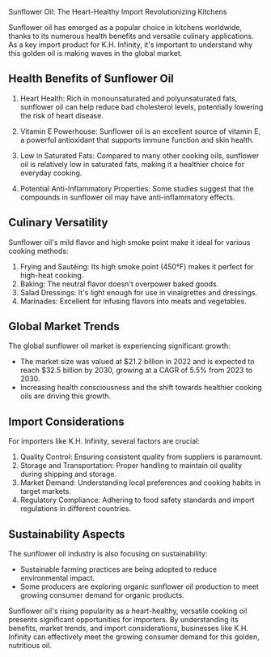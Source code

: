 Sunflower Oil: The Heart-Healthy Import Revolutionizing Kitchens

Sunflower oil has emerged as a popular choice in kitchens worldwide, thanks to its numerous health benefits and versatile culinary applications. As a key import product for K.H. Infinity, it's important to understand why this golden oil is making waves in the global market.

## Health Benefits of Sunflower Oil

1. Heart Health: Rich in monounsaturated and polyunsaturated fats, sunflower oil can help reduce bad cholesterol levels, potentially lowering the risk of heart disease.

2. Vitamin E Powerhouse: Sunflower oil is an excellent source of vitamin E, a powerful antioxidant that supports immune function and skin health.

3. Low in Saturated Fats: Compared to many other cooking oils, sunflower oil is relatively low in saturated fats, making it a healthier choice for everyday cooking.

4. Potential Anti-Inflammatory Properties: Some studies suggest that the compounds in sunflower oil may have anti-inflammatory effects.

## Culinary Versatility

Sunflower oil's mild flavor and high smoke point make it ideal for various cooking methods:

1. Frying and Sautéing: Its high smoke point (450°F) makes it perfect for high-heat cooking.
2. Baking: The neutral flavor doesn't overpower baked goods.
3. Salad Dressings: It's light enough for use in vinaigrettes and dressings.
4. Marinades: Excellent for infusing flavors into meats and vegetables.

## Global Market Trends

The global sunflower oil market is experiencing significant growth:

- The market size was valued at $21.2 billion in 2022 and is expected to reach $32.5 billion by 2030, growing at a CAGR of 5.5% from 2023 to 2030.
- Increasing health consciousness and the shift towards healthier cooking oils are driving this growth.

## Import Considerations

For importers like K.H. Infinity, several factors are crucial:

1. Quality Control: Ensuring consistent quality from suppliers is paramount.
2. Storage and Transportation: Proper handling to maintain oil quality during shipping and storage.
3. Market Demand: Understanding local preferences and cooking habits in target markets.
4. Regulatory Compliance: Adhering to food safety standards and import regulations in different countries.

## Sustainability Aspects

The sunflower oil industry is also focusing on sustainability:

- Sustainable farming practices are being adopted to reduce environmental impact.
- Some producers are exploring organic sunflower oil production to meet growing consumer demand for organic products.

Sunflower oil's rising popularity as a heart-healthy, versatile cooking oil presents significant opportunities for importers. By understanding its benefits, market trends, and import considerations, businesses like K.H. Infinity can effectively meet the growing consumer demand for this golden, nutritious oil.
